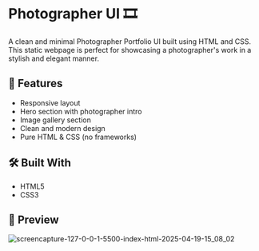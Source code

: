 # Photographer UI 🎞️

A clean and minimal Photographer Portfolio UI built using HTML and CSS.  
This static webpage is perfect for showcasing a photographer's work in a stylish and elegant manner.

## 🚀 Features

- Responsive layout
- Hero section with photographer intro
- Image gallery section
- Clean and modern design
- Pure HTML & CSS (no frameworks)

## 🛠️ Built With

- HTML5
- CSS3

## 📸 Preview

![screencapture-127-0-0-1-5500-index-html-2025-04-19-15_08_02](https://github.com/user-attachments/assets/8322a7ba-1d59-4bb2-9737-49bff6449881)



